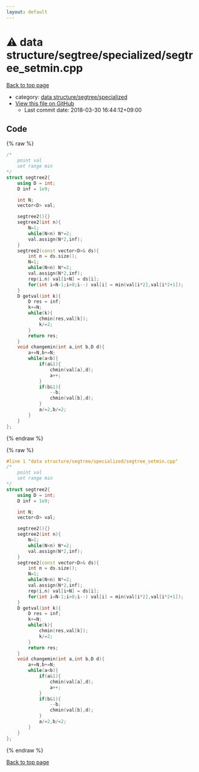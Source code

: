 ```yaml
---
layout: default
---
```


<!-- mathjax config similar to math.stackexchange -->
<script type="text/javascript" async
  src="https://cdnjs.cloudflare.com/ajax/libs/mathjax/2.7.5/MathJax.js?config=TeX-MML-AM_CHTML">
</script>
<script type="text/x-mathjax-config">
  MathJax.Hub.Config({
    TeX: { equationNumbers: { autoNumber: "AMS" }},
    tex2jax: {
      inlineMath: [ ['$','$'] ],
      processEscapes: true
    },
    "HTML-CSS": { matchFontHeight: false },
    displayAlign: "left",
    displayIndent: "2em"
  });
</script>

<script type="text/javascript" src="https://cdnjs.cloudflare.com/ajax/libs/jquery/3.4.1/jquery.min.js"></script>
<script src="https://cdn.jsdelivr.net/npm/jquery-balloon-js@1.1.2/jquery.balloon.min.js" integrity="sha256-ZEYs9VrgAeNuPvs15E39OsyOJaIkXEEt10fzxJ20+2I=" crossorigin="anonymous"></script>
<script type="text/javascript" src="../../../../assets/js/copy-button.js"></script>
<link rel="stylesheet" href="../../../../assets/css/copy-button.css" />


# :warning: data structure/segtree/specialized/segtree_setmin.cpp

<a href="../../../../index.html">Back to top page</a>

* category: <a href="../../../../index.html#2d26a1b1de5ccf32c90554b209fe486c">data structure/segtree/specialized</a>
* <a href="{{ site.github.repository_url }}/blob/master/data structure/segtree/specialized/segtree_setmin.cpp">View this file on GitHub</a>
    - Last commit date: 2018-03-30 16:44:12+09:00




## Code

<a id="unbundled"></a>
{% raw %}
```cpp
/*
	point val
	set range min
*/
struct segtree2{
	using D = int;
	D inf = 1e9;

	int N;
	vector<D> val;

	segtree2(){}
	segtree2(int n){
		N=1;
		while(N<n) N*=2;
		val.assign(N*2,inf);
	}
	segtree2(const vector<D>& ds){
		int n = ds.size();
		N=1;
		while(N<n) N*=2;
		val.assign(N*2,inf);
		rep(i,n) val[i+N] = ds[i];
		for(int i=N-1;i>0;i--) val[i] = min(val[i*2],val[i*2+1]);
	}
	D getval(int k){
		D res = inf;
		k+=N;
		while(k){
			chmin(res,val[k]);
			k/=2;
		}
		return res;
	}
	void changemin(int a,int b,D d){
		a+=N,b+=N;
		while(a<b){
			if(a&1){
				chmin(val[a],d);
				a++;
			}
			if(b&1){
				--b;
				chmin(val[b],d);
			}
			a/=2,b/=2;
		}
	}
};

```
{% endraw %}

<a id="bundled"></a>
{% raw %}
```cpp
#line 1 "data structure/segtree/specialized/segtree_setmin.cpp"
/*
	point val
	set range min
*/
struct segtree2{
	using D = int;
	D inf = 1e9;

	int N;
	vector<D> val;

	segtree2(){}
	segtree2(int n){
		N=1;
		while(N<n) N*=2;
		val.assign(N*2,inf);
	}
	segtree2(const vector<D>& ds){
		int n = ds.size();
		N=1;
		while(N<n) N*=2;
		val.assign(N*2,inf);
		rep(i,n) val[i+N] = ds[i];
		for(int i=N-1;i>0;i--) val[i] = min(val[i*2],val[i*2+1]);
	}
	D getval(int k){
		D res = inf;
		k+=N;
		while(k){
			chmin(res,val[k]);
			k/=2;
		}
		return res;
	}
	void changemin(int a,int b,D d){
		a+=N,b+=N;
		while(a<b){
			if(a&1){
				chmin(val[a],d);
				a++;
			}
			if(b&1){
				--b;
				chmin(val[b],d);
			}
			a/=2,b/=2;
		}
	}
};

```
{% endraw %}

<a href="../../../../index.html">Back to top page</a>

